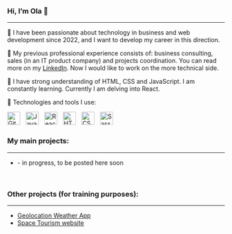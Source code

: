 ### Hi, I’m Ola :wave:
---

:rocket: I have been passionate about technology in business and web development since 2022, and I want to develop my career in this direction.

:rocket: My previous professional experience consists of: business consulting, sales (in an IT product company) and projects coordination. You can read more on my <a href="https://www.linkedin.com/in/aleksandra-rabos/">LinkedIn</a>. Now I would like to work on the more technical side.

:rocket: I have strong understanding of HTML, CSS and JavaScript. I am constantly learning. Currently I am delving into React.

:rocket: Technologies and tools I use:

<img align="left" alt="Git" width="30px" style="padding-right:10px;" src="https://cdn.jsdelivr.net/gh/devicons/devicon/icons/git/git-original.svg" />           
<img align="left" alt="JavaScript" width="30px" style="padding-right:10px;" src="https://cdn.jsdelivr.net/gh/devicons/devicon/icons/javascript/javascript-original.svg" />
<img align="left" alt="React" width="30px" style="padding-right:10px;" src="https://cdn.jsdelivr.net/gh/devicons/devicon/icons/react/react-original.svg" />
<img align="left" alt="HTML" width="30px" style="padding-right:10px;" src="https://cdn.jsdelivr.net/gh/devicons/devicon/icons/html5/html5-plain.svg" />
<img align="left" alt="CSS" width="30px" style="padding-right:10px;" src="https://cdn.jsdelivr.net/gh/devicons/devicon/icons/css3/css3-plain.svg" />
<img align="left" alt="Sass" width="30px" style="padding-right:10px;" src="https://cdn.jsdelivr.net/gh/devicons/devicon/icons/sass/sass-original.svg" />


<br><br>



### My main projects:
---
- []() - in progress, to be posted here soon


<br>

### Other projects (for training purposes):
---

- [Geolocation Weather App](https://rvbos.github.io/geolocation-weather-app/)
- [Space Tourism website](https://rvbos.github.io/space-tourism/)
